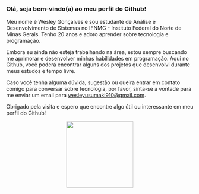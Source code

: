 ### Olá, seja bem-vindo(a) ao meu perfil do Github!

Meu nome é Wesley Gonçalves e sou estudante de Análise e Desenvolvimento de Sistemas no IFNMG - Instituto Federal do Norte de Minas Gerais. Tenho 20 anos e adoro aprender sobre tecnologia e programação.

Embora eu ainda não esteja trabalhando na área, estou sempre buscando me aprimorar e desenvolver minhas habilidades em programação. Aqui no Github, você poderá encontrar alguns dos projetos que desenvolvi durante meus estudos e tempo livre.

Caso você tenha alguma dúvida, sugestão ou queira entrar em contato comigo para conversar sobre tecnologia, por favor, sinta-se à vontade para me enviar um email para wesleyusumaki910@gmail.com.

Obrigado pela visita e espero que encontre algo útil ou interessante em meu perfil do Github!

<div align="center">
  <a href="https://github.com/weest0">
  <img height="180em" src="https://github-readme-stats.vercel.app/api?username=Weest0&show_icons=true&theme=dark&include_all_commits=true&count_private=true"/>
</div>
